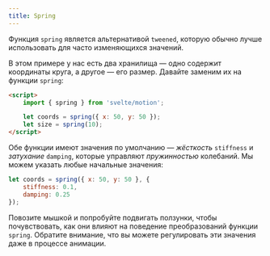 ```yaml
---
title: Spring
---
```


Функция `spring` является альтернативой `tweened`, которую обычно лучше использовать для часто изменяющихся значений.

В этом примере у нас есть два хранилища — одно содержит координаты круга, а другое — его размер. Давайте заменим их на функции `spring`:

```html
<script>
	import { spring } from 'svelte/motion';

	let coords = spring({ x: 50, y: 50 });
	let size = spring(10);
</script>
```

Обе функции имеют значения по умолчанию — *жёсткость* `stiffness` и *затухание* `damping`, которые управляют *пружинностью* колебаний. Мы можем указать любые начальные значения:

```js
let coords = spring({ x: 50, y: 50 }, {
	stiffness: 0.1,
	damping: 0.25
});
```

Повозите мышкой и попробуйте подвигать ползунки, чтобы почувствовать, как они влияют на поведение преобразований функции `spring`. Обратите внимание, что вы можете регулировать эти значения даже в процессе анимации.